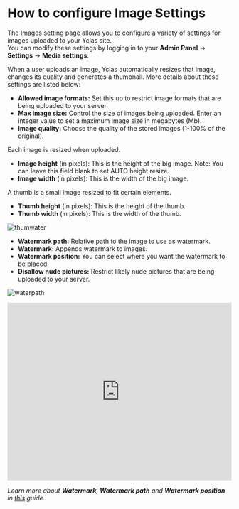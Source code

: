 # How to configure Image Settings

The Images setting page allows you to configure a variety of settings for images uploaded to your Yclas site.  
You can modify these settings by logging in to your **Admin Panel** ->  **Settings**  ->  **Media settings**.

When a user uploads an image, Yclas automatically resizes that image, changes its quality and generates a thumbnail. More details about these settings are listed below:

-   **Allowed image formats:**  Set this up to restrict image formats that are being uploaded to your server.
-   **Max image size:**  Control the size of images being uploaded. Enter an integer value to set a maximum image size in megabytes (Mb).
-   **Image quality:**  Choose the quality of the stored images (1-100% of the original).

Each image is resized when uploaded.

-   **Image height**  (in pixels): This is the height of the big image. Note: You can leave this field blank to set AUTO height resize.
-   **Image width**  (in pixels): This is the width of the big image.

A thumb is a small image resized to fit certain elements.

-   **Thumb height**  (in pixels): This is the height of the thumb.
-   **Thumb width**  (in pixels): This is the width of the thumb.

![thumwater](https://raw.githubusercontent.com/yclas/guides/master/images/thumbwater.png)


-   **Watermark path:**  Relative path to the image to use as watermark.
-   **Watermark:**  Appends watermark to images.
-   **Watermark position:**  You can select where you want the watermark to be placed.
-   **Disallow nude pictures:**  Restrict likely nude pictures that are being uploaded to your server.
    
 ![waterpath](https://raw.githubusercontent.com/yclas/guides/master/images/watermakrpath.png)   
 
 
<iframe width="100%" height="400px" src="https://www.youtube.com/embed/sIZS11AzmjA" title="Yclas video" frameborder="0" allow="accelerometer; autoplay; clipboard-write; encrypted-media; gyroscope; picture-in-picture" allowfullscreen></iframe>
 
    
*Learn more about  **Watermark**,  **Watermark path**  and  **Watermark position**  in  _[this](Media-settings-add-watermark.md)_  guide.*

